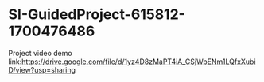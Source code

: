 # SI-GuidedProject-615812-1700476486
Project video demo link:https://drive.google.com/file/d/1yz4D8zMaPT4iA_CSjWpENm1LQfxXubiD/view?usp=sharing
